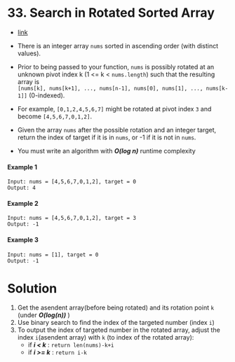 # 33. Search in Rotated Sorted Array
- [link](https://leetcode.com/problems/search-in-rotated-sorted-array/?envType=study-plan&id=algorithm-ii)
- There is an integer array ```nums``` sorted in ascending order (with distinct values).

- Prior to being passed to your function, ```nums``` is possibly rotated at an unknown pivot index k (1 <= k < ```nums.length```) such that the resulting array is  
 ```[nums[k], nums[k+1], ..., nums[n-1], nums[0], nums[1], ..., nums[k-1]]``` (0-indexed). 
- For example, ```[0,1,2,4,5,6,7]``` might be rotated at pivot index ```3``` and become ```[4,5,6,7,0,1,2]```.

- Given the array ```nums``` after the possible rotation and an integer target, return the index of target if it is in ```nums```, or -1 if it is not in ```nums```.

- You must write an algorithm with ***O(log n)*** runtime complexity

#### Example 1
```
Input: nums = [4,5,6,7,0,1,2], target = 0
Output: 4
```
#### Example 2
```
Input: nums = [4,5,6,7,0,1,2], target = 3
Output: -1
```
#### Example 3
```
Input: nums = [1], target = 0
Output: -1
```

# Solution
1. Get the asendent array(before being rotated) and its rotation point ```k``` (under ***O(log(n))*** )
2. Use binary search to find the index of the targeted number (index ```i```)
3. To output the index of targeted number in the rotated array, adjust the index ```i```(asendent array) with ```k``` (to index of the rotated array): 
    - if ***i < k*** : ```return len(nums)-k+i```
    - if ***i >= k*** : ```return i-k```